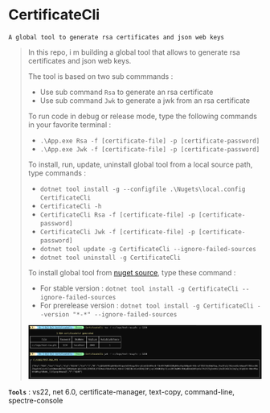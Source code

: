 # CertificateCli
```
A global tool to generate rsa certificates and json web keys
```

> In this repo, i m building a global tool that allows to generate rsa certificates and json web keys.
>
> The tool is based on two sub commmands :
> - Use sub command `Rsa` to generate an rsa certificate
> - Use sub command `Jwk` to generate a jwk from an rsa certificate
>
>
> To run code in debug or release mode, type the following commands in your favorite terminal : 
> - `.\App.exe Rsa -f [certificate-file] -p [certificate-password]`
> - `.\App.exe Jwk -f [certificate-file] -p [certificate-password]`
>
>
> To install, run, update, uninstall global tool from a local source path, type commands :
> - `dotnet tool install -g --configfile .\Nugets\local.config CertificateCli`
> - `CertificateCli -h`
> - `CertificateCli Rsa -f [certificate-file] -p [certificate-password]`
> - `CertificateCli Jwk -f [certificate-file] -p [certificate-password]`
> - `dotnet tool update -g CertificateCli --ignore-failed-sources`
> - `dotnet tool uninstall -g CertificateCli`
>
> To install global tool from [nuget source](https://www.nuget.org/packages/CertificateCli), type these command :
> - For stable version : `dotnet tool install -g CertificateCli --ignore-failed-sources`
> - For prerelease version : `dotnet tool install -g CertificateCli --version "*-*" --ignore-failed-sources`
>
>
> ![CertificateCli](Screenshots/CertificateCli.png)
>

**`Tools`** : vs22, net 6.0, certificate-manager, text-copy, command-line, spectre-console